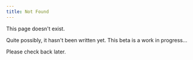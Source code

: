 ```yaml
---
title: Not Found
---
```


This page doesn't exist.

Quite possibly, it hasn't been written yet. This beta is a work in progress...

Please check back later.
